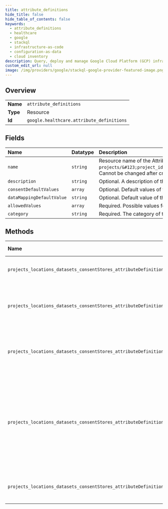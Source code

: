 ```yaml
---
title: attribute_definitions
hide_title: false
hide_table_of_contents: false
keywords:
  - attribute_definitions
  - healthcare
  - google    
  - stackql
  - infrastructure-as-code
  - configuration-as-data
  - cloud inventory
description: Query, deploy and manage Google Cloud Platform (GCP) infrastructure and resources using SQL
custom_edit_url: null
image: /img/providers/google/stackql-google-provider-featured-image.png
---
```

  
    

## Overview
<table><tbody>
<tr><td><b>Name</b></td><td><code>attribute_definitions</code></td></tr>
<tr><td><b>Type</b></td><td>Resource</td></tr>
<tr><td><b>Id</b></td><td><code>google.healthcare.attribute_definitions</code></td></tr>
</tbody></table>

## Fields
| Name | Datatype | Description |
|:-----|:---------|:------------|
| `name` | `string` | Resource name of the Attribute definition, of the form `projects/&#123;project_id&#125;/locations/&#123;location_id&#125;/datasets/&#123;dataset_id&#125;/consentStores/&#123;consent_store_id&#125;/attributeDefinitions/&#123;attribute_definition_id&#125;`. Cannot be changed after creation. |
| `description` | `string` | Optional. A description of the attribute. |
| `consentDefaultValues` | `array` | Optional. Default values of the attribute in Consents. If no default values are specified, it defaults to an empty value. |
| `dataMappingDefaultValue` | `string` | Optional. Default value of the attribute in User data mappings. If no default value is specified, it defaults to an empty value. This field is only applicable to attributes of the category `RESOURCE`. |
| `allowedValues` | `array` | Required. Possible values for the attribute. The number of allowed values must not exceed 500. An empty list is invalid. The list can only be expanded after creation. |
| `category` | `string` | Required. The category of the attribute. The value of this field cannot be changed after creation. |
## Methods
| Name | Accessible by | Required Params | Description |
|:-----|:--------------|:----------------|:------------|
| `projects_locations_datasets_consentStores_attributeDefinitions_get` | `SELECT` | `attributeDefinitionsId, consentStoresId, datasetsId, locationsId, projectsId` | Gets the specified Attribute definition. |
| `projects_locations_datasets_consentStores_attributeDefinitions_list` | `SELECT` | `consentStoresId, datasetsId, locationsId, projectsId` | Lists the Attribute definitions in the specified consent store. |
| `projects_locations_datasets_consentStores_attributeDefinitions_create` | `INSERT` | `consentStoresId, datasetsId, locationsId, projectsId` | Creates a new Attribute definition in the parent consent store. |
| `projects_locations_datasets_consentStores_attributeDefinitions_delete` | `DELETE` | `attributeDefinitionsId, consentStoresId, datasetsId, locationsId, projectsId` | Deletes the specified Attribute definition. Fails if the Attribute definition is referenced by any User data mapping, or the latest revision of any Consent. |
| `projects_locations_datasets_consentStores_attributeDefinitions_patch` | `EXEC` | `attributeDefinitionsId, consentStoresId, datasetsId, locationsId, projectsId` | Updates the specified Attribute definition. |

